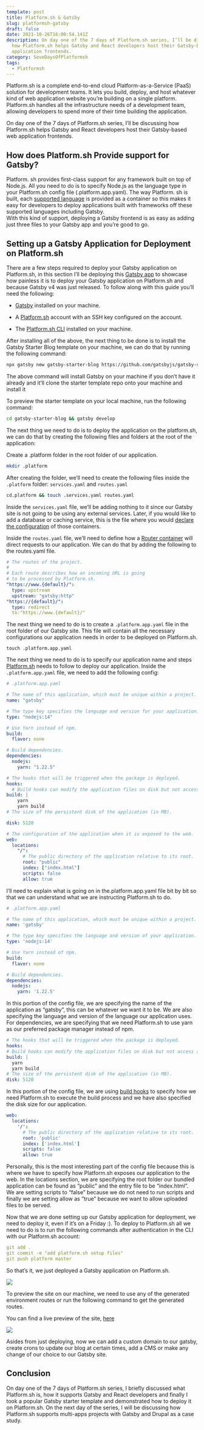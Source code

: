 ```yaml
---
template: post
title: Platform.sh & Gatsby
slug: platformsh-gatsby
draft: false
date: 2021-10-26T16:00:54.141Z
description: On day one of the 7 days of Platform.sh series, I’ll be discussing
  how Platform.sh helps Gatsby and React developers host their Gatsby-based web
  application frontends.
category: SeveDaysOfPlatformsh
tags:
  - Platformsh
---
```


Platform.sh is a complete end-to-end cloud Platform-as-a-Service (PaaS) solution for development teams. It lets you build, deploy, and host whatever kind of web application website you’re building on a single platform. Platform.sh handles all the infrastructure needs of a development team, allowing developers to spend more of their time building the application.

On day one of the 7 days of Platform.sh series, I’ll be discussing how Platform.sh helps Gatsby and React developers host their Gatsby-based web application frontends.

## How does Platform.sh Provide support for Gatsby?

Platform. sh provides first-class support for any framework built on top of Node.js. All you need to do is to specify Node.js as the language type in your Platform.sh config file (.platform.app.yaml). The way Platform. sh is built, each [supported language](https://docs.platform.sh/languages.html) is provided as a container so this makes it easy for developers to deploy applications built with frameworks off these supported languages including Gatsby.\
With this kind of support, deploying a Gatsby frontend is as easy as adding just three files to your Gatsby app and you’re good to go.

## Setting up a Gatsby Application for Deployment on Platform.sh

There are a few steps required to deploy your Gatsby application on Platform.sh, in this section I’ll be deploying this [Gatsby app](https://www.gatsbyjs.com/starters/gatsbyjs/gatsby-starter-blog) to showcase how painless it is to deploy your Gatsby application on Platform.sh and because Gatsby v4 was just released. To follow along with this guide you’ll need the following:

- [Gatsby](https://www.gatsbyjs.com/) installed on your machine.

- A [Platform.sh](https://platform.sh/) account with an SSH key configured on the account.

- The [Platform.sh CLI](https://docs.platform.sh/gettingstarted/introduction/template/cli-install.html) installed on your machine.

After installing all of the above, the next thing to be done is to install the Gatsby Starter Blog template on your machine, we can do that by running the following command:

```bash
npx gatsby new gatsby-starter-blog https://github.com/gatsbyjs/gatsby-starter-blog
```

The above command will install Gatsby on your machine if you don’t have it already and it’ll clone the starter template repo onto your machine and install it

To preview the starter template on your local machine, run the following command:

```bash
cd gatsby-starter-blog && gatsby develop
```

The next thing we need to do is to deploy the application on the platform.sh, we can do that by creating the following files and folders at the root of the application:

Create a .platform folder in the root folder of our application.

```bash
mkdir .platform
```

After creating the folder, we’ll need to create the following files inside the `.platform` folder: `services.yaml` and `routes.yaml`

```bash
cd.platform && touch .services.yaml routes.yaml
```

Inside the `services.yaml` file, we’ll be adding nothing to it since our Gatsby site is not going to be using any external services. Later, if you would like to add a database or caching service, this is the file where you would [declare the configuration](https://docs.platform.sh/configuration/services.html) of those containers.

Inside the `routes.yaml` file, we’ll need to define how a [Router container](https://docs.platform.sh/configuration/routes.html) will direct requests to our application. We can do that by adding the following to the routes.yaml file.

```yaml
# The routes of the project.
#
# Each route describes how an incoming URL is going
# to be processed by Platform.sh.
"https://www.{default}/":
  type: upstream
  upstream: "gatsby:http"
"https://{default}/":
  type: redirect
  to:"https://www.{default}/"
```

The next thing we need to do is to create a `.platform.app.yaml` file in the root folder of our Gatsby site. This file will contain all the necessary configurations our application needs in order to be deployed on Platform.sh.

```
touch .platform.app.yaml
```

The next thing we need to do is to specify our application name and steps [Platform.sh](http://platform.sh/) needs to follow to deploy our application. Inside the `.platform.app.yaml` file, we need to add the following config:

```yaml
# .platform.app.yaml

# The name of this application, which must be unique within a project.
name: "gatsby"

# The type key specifies the language and version for your application.
type: "nodejs:14"

# Use Yarn instead of npm.
build:
  flavor: none

# Build dependencies.
dependencies:
  nodejs:
    yarn: "1.22.5"

# The hooks that will be triggered when the package is deployed.
hooks:
  # Build hooks can modify the application files on disk but not access any services like databases.
build: |
    yarn
    yarn build
# The size of the persistent disk of the application (in MB).

disk: 5120

# The configuration of the application when it is exposed to the web.
web:
  locations:
    "/":
      # The public directory of the application relative to its root.
      root: "public"
      index: ["index.html"]
      scripts: false
      allow: true

```

I’ll need to explain what is going on in the.platform.app.yaml file bit by bit so that we can understand what we are instructing Platform.sh to do.

```yaml
# .platform.app.yaml

# The name of this application, which must be unique within a project.
name: 'gatsby'

# The type key specifies the language and version of your application.
type: 'nodejs:14'

# Use Yarn instead of npm.
build:
  flavor: none

# Build dependencies.
dependencies:
  nodejs:
    yarn: '1.22.5'
```

In this portion of the config file, we are specifying the name of the application as “gatsby”, this can be whatever we want it to be. We are also specifying the language and version of the language our application uses. For dependencies, we are specifying that we need Platform.sh to use yarn as our preferred package manager instead of npm.

```yaml
# The hooks that will be triggered when the package is deployed.
hooks:
# Build hooks can modify the application files on disk but not access any services like databases.
build: |
  yarn
  yarn build
# The size of the persistent disk of the application (in MB).
disk: 5120
```

In this portion of the config file, we are using [build hooks](https://docs.platform.sh/configuration/app/build.html#build-hook) to specify how we need Platform.sh to execute the build process and we have also specified the disk size for our application.

```yaml
web:
  locations:
    '/':
      # The public directory of the application relative to its root.
      root: 'public'
      index: ['index.html']
      scripts: false
      allow: true
```

Personally, this is the most interesting part of the config file because this is where we have to specify how Platform.sh exposes our application to the web. In the locations section, we are specifying the root folder our bundled application can be found as “public” and the entry file to be “index.html”. We are setting scripts to “false” because we do not need to run scripts and finally we are setting allow as ”true” because we want to allow uploaded files to be served.

Now that we are done setting up our Gatsby application for deployment, we need to deploy it, even if it’s on a Friday :). To deploy to Platform.sh all we need to do is to run the following commands after authentication in the CLI with our Platform.sh account:

```yaml
git add .
git commit -m "add platform.sh setup files"
git push platform master
```

So that’s it, we just deployed a Gatsby application on Platform.sh.

![](https://lh5.googleusercontent.com/f82wIN_8T5okgxCjP-iO3vHr_qtBPWcC7OT778zy6A5HGBZJt0Lqzh2Cirt4eUH4cNQ3Veq1su5PW2gdYU20otiMfTTuFIMGbW5UMIlTBbsLDeS3cPIGp3p3VE7JD5sx1wtvVcmA=s1600)

To preview the site on our machine, we need to use any of the generated environment routes or run the following command to get the generated routes.

You can find a live preview of the site, [here](https://www.master-7rqtwti-nwwv277czy73m.eu-3.platformsh.site/)

![](https://lh4.googleusercontent.com/Sw326dGsfIHj3ZmRcvdxfMqj2kfCa6cV5tUv0BIdwoxVn6h6TZusp_hBpeDlV24KYc3RdtNrsKNa7W00xfHOrBr2L2Y8W8xWJwteoiTRcP4IWsJZpQXahuTh8bhf_XJp2Mf7oNMt=s1600)

Asides from just deploying, now we can add a custom domain to our gatsby, create crons to update our blog at certain times, add a CMS or make any change of our choice to our Gatsby site.

## Conclusion

On day one of the 7 days of Platform.sh series, I briefly discussed what Platform.sh is, how it supports Gatsby and React developers and finally I took a popular Gatsby starter template and demonstrated how to deploy it on Platform.sh. On the next day of the series, I will be discussing how Platform.sh supports multi-apps projects with Gatsby and Drupal as a case study.

